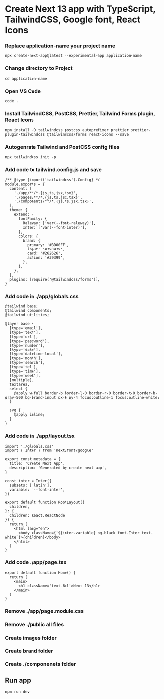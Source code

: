 # Create Next 13 app with TypeScript, TailwindCSS, Google font, React Icons

### Replace application-name your project name
```
npx create-next-app@latest --experimental-app application-name
```

### Change directory to Project  
```
cd application-name
```  

### Open VS Code
```
code .
```  

### Install TailwindCSS, PostCSS, Prettier, Tailwind Forms plugin, React Icons
```
npm install -D tailwindcss postcss autoprefixer prettier prettier-plugin-tailwindcss @tailwindcss/forms react-icons --save
```  

### Autogenrate Tailwind and PostCSS config files
```
npx tailwindcss init -p
```  

### Add code to tailwind.config.js and save
```
/** @type {import('tailwindcss').Config} */
module.exports = {
  content: [
    './app/**/*.{js,ts,jsx,tsx}',
    './pages/**/*.{js,ts,jsx,tsx}',
    './components/**/*.{js,ts,jsx,tsx}',
  ],
  theme: {
    extend: {
      fontFamily: {
        Raleway: ['var(--font-raleway)'],
        Inter: ['var(--font-inter)'],
      },
      colors: {
        brand: {
          primary: '#BD00FF',
          input: '#393939',
          card: '#262626',
          action: '#39399',
        },
      },
    },
  },
  plugins: [require('@tailwindcss/forms')],
}
```

### Add code in ./app/globals.css

```
@tailwind base;
@tailwind components;
@tailwind utilities;

@layer base {
  [type='email'],
  [type='text'],
  [type='url'],
  [type='password'],
  [type='number'],
  [type='date'],
  [type='datetime-local'],
  [type='month'],
  [type='search'],
  [type='tel'],
  [type='time'],
  [type='week'],
  [multiple],
  textarea,
  select {
    @apply w-full border-b border-l-0 border-r-0 border-t-0 border-b-gray-500 bg-brand-input px-6 py-4 focus:outline-1 focus:outline-white;
  }

  svg {
    @apply inline;
  }
}
```

### Add code in ./app/layout.tsx
```
import './globals.css'
import { Inter } from 'next/font/google'

export const metadata = {
  title: 'Create Next App',
  description: 'Generated by create next app',
}

const inter = Inter({
  subsets: ['latin'],
  variable: '--font-inter',
})

export default function RootLayout({
  children,
}: {
  children: React.ReactNode
}) {
  return (
    <html lang="en">
      <body className={`${inter.variable} bg-black font-Inter text-white`}>{children}</body>
    </html>
  )
}
```

### Add code ./app/page.tsx
```
export default function Home() {
  return (
    <main>
      <h1 className='text-6xl'>Next 13</h1>
    </main>
  )
}
```
### Remove ./app/page.module.css
### Remove ./public all files
### Create images folder
### Create brand folder
### Create ./componenets folder

## Run app
```
npm run dev
```






